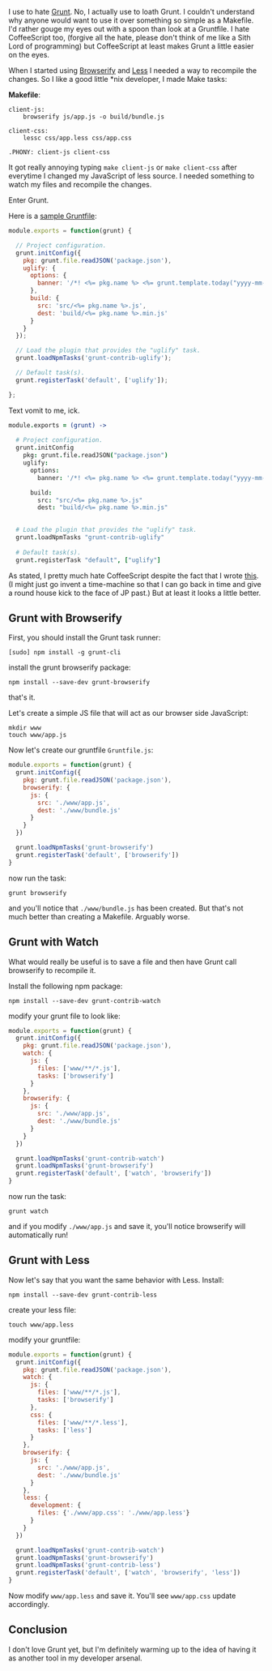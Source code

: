 <!--
title: Warming Up To Grunt: Compiling Less and Browserify
publish: 2013-12-03
slug: 2013/12/05/warming-up-to-grunt-compiling-less-and-browserify
tags: HTML, JavaScript, Node.js, CSS, Productivity, CoffeeScript
-->

I use to hate [Grunt][grunt]. No, I actually use to loath Grunt. I couldn't understand why anyone would want to use it over something so simple as a Makefile. I'd rather gouge my eyes out with a spoon than look at a Gruntfile. I hate CoffeeScript too, (forgive all the hate, please don't think of me like a Sith Lord of programming) but CoffeeScript at least makes Grunt a little easier on the eyes.

When I started using [Browserify][browserify] and [Less][less] I needed a way to recompile the changes. So I like a good little *nix developer, I made Make tasks:

**Makefile**:
```make
client-js:
    browserify js/app.js -o build/bundle.js

client-css:
    lessc css/app.less css/app.css 

.PHONY: client-js client-css
```

It got really annoying typing `make client-js` or `make client-css` after everytime I changed my JavaScript of less source. I needed something to watch my files and recompile the changes.

Enter Grunt.

Here is a [sample Gruntfile](http://gruntjs.com/getting-started):

```js
module.exports = function(grunt) {

  // Project configuration.
  grunt.initConfig({
    pkg: grunt.file.readJSON('package.json'),
    uglify: {
      options: {
        banner: '/*! <%= pkg.name %> <%= grunt.template.today("yyyy-mm-dd") %> */\n'
      },
      build: {
        src: 'src/<%= pkg.name %>.js',
        dest: 'build/<%= pkg.name %>.min.js'
      }
    }
  });

  // Load the plugin that provides the "uglify" task.
  grunt.loadNpmTasks('grunt-contrib-uglify');

  // Default task(s).
  grunt.registerTask('default', ['uglify']);

};
```

Text vomit to me, ick.


```coffeescript
module.exports = (grunt) ->
  
  # Project configuration.
  grunt.initConfig
    pkg: grunt.file.readJSON("package.json")
    uglify:
      options:
        banner: '/*! <%= pkg.name %> <%= grunt.template.today("yyyy-mm-dd") %> */\n'

      build:
        src: "src/<%= pkg.name %>.js"
        dest: "build/<%= pkg.name %>.min.js"

  
  # Load the plugin that provides the "uglify" task.
  grunt.loadNpmTasks "grunt-contrib-uglify"
  
  # Default task(s).
  grunt.registerTask "default", ["uglify"]
```

As stated, I pretty much hate CoffeeScript despite the fact that I wrote [this](http://procbits.com/2012/05/18/why-do-all-the-great-node-js-developers-hate-coffeescript). (I might just go invent a time-machine so that I can go back in time and give a round house kick to the face of JP past.) But at least it looks a little better.



Grunt with Browserify
---------------------

First, you should install the Grunt task runner:

    [sudo] npm install -g grunt-cli

install the grunt browserify package:

    npm install --save-dev grunt-browserify

that's it.


Let's create a simple JS file that will act as our browser side JavaScript:

    mkdir www
    touch www/app.js

Now let's create our gruntfile `Gruntfile.js`:

```js
module.exports = function(grunt) {
  grunt.initConfig({
    pkg: grunt.file.readJSON('package.json'),
    browserify: {
      js: {
        src: './www/app.js',
        dest: './www/bundle.js'
      }
    }
  })

  grunt.loadNpmTasks('grunt-browserify')
  grunt.registerTask('default', ['browserify'])
}
```

now run the task:

    grunt browserify

and you'll notice that `./www/bundle.js` has been created. But that's not much better than creating a Makefile. Arguably worse.



Grunt with Watch
----------------

What would really be useful is to save a file and then have Grunt call browserify to recompile it. 

Install the following npm package:

    npm install --save-dev grunt-contrib-watch

modify your grunt file to look like:

```js
module.exports = function(grunt) {
  grunt.initConfig({
    pkg: grunt.file.readJSON('package.json'),
    watch: {
      js: {
        files: ['www/**/*.js'],
        tasks: ['browserify']
      }
    },
    browserify: {
      js: {
        src: './www/app.js',
        dest: './www/bundle.js'
      }
    }
  })

  grunt.loadNpmTasks('grunt-contrib-watch')
  grunt.loadNpmTasks('grunt-browserify')
  grunt.registerTask('default', ['watch', 'browserify'])
}
```

now run the task:

    grunt watch

and if you modify `./www/app.js` and save it, you'll notice browserify will automatically run!



Grunt with Less
---------------

Now let's say that you want the same behavior with Less. Install:

    npm install --save-dev grunt-contrib-less

create your less file:

    touch www/app.less

modify your gruntfile:

```js
module.exports = function(grunt) {
  grunt.initConfig({
    pkg: grunt.file.readJSON('package.json'),
    watch: {
      js: {
        files: ['www/**/*.js'],
        tasks: ['browserify']
      },
      css: {
        files: ['www/**/*.less'],
        tasks: ['less']
      }
    },
    browserify: {
      js: {
        src: './www/app.js',
        dest: './www/bundle.js'
      }
    },
    less: {
      development: {
        files: {'./www/app.css': './www/app.less'}
      }
    }
  })

  grunt.loadNpmTasks('grunt-contrib-watch')
  grunt.loadNpmTasks('grunt-browserify')
  grunt.loadNpmTasks('grunt-contrib-less')
  grunt.registerTask('default', ['watch', 'browserify', 'less'])
}
```

Now modify `www/app.less` and save it. You'll see `www/app.css` update accordingly.



Conclusion
----------

I don't love Grunt yet, but I'm definitely warming up to the idea of having it as another tool in my developer arsenal.





[browserify]: https://github.com/substack/node-browserify
[less]: http://lesscss.org/
[grunt]: http://gruntjs.com/


